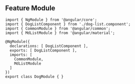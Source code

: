 ## Feature Module

[//]: <> (I think we should explain declarations, imports, and exports prior to this)

```
import { NgModule } from '@angular/core';
import { DogListComponent } from './dog-list.component';
import { CommonModule } from '@angular/common';
import { MdListModule } from '@angular/material';

@NgModule({
  declarations: [ DogListComponent ],
  exports: [ DogListComponent ],
  imports: [
    CommonModule,
    MdListModule
  ]
})
export class DogModule { }
```
